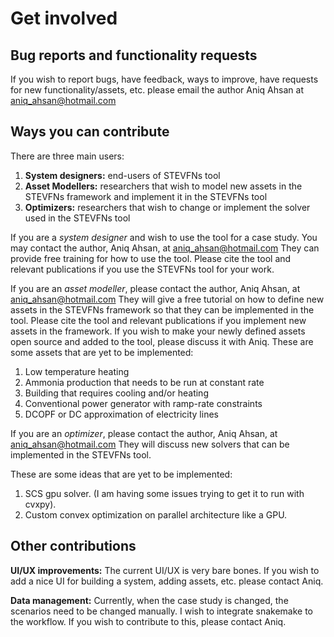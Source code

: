 # Get involved


## Bug reports and functionality requests
If you wish to report bugs, have feedback, ways to improve, have requests for new functionality/assets, etc. please email the author Aniq Ahsan at aniq_ahsan@hotmail.com


## Ways you can contribute

There are three main users:
1. **System designers:** end-users of STEVFNs tool
2. **Asset Modellers:** researchers that wish to model new assets in the STEVFNs framework and implement it in the STEVFNs tool
3. **Optimizers:** researchers that wish to change or implement the solver used in the STEVFNs tool

If you are a _system designer_ and wish to use the tool for a case study. You may contact the author, Aniq Ahsan, at aniq_ahsan@hotmail.com They can provide free training for how to use the tool. Please cite the tool and relevant publications if you use the STEVFNs tool for your work.


If you are an _asset modeller_, please contact the author, Aniq Ahsan, at aniq_ahsan@hotmail.com They will give a free tutorial on how to define new assets in the STEVFNs framework so that they can be implemented in the tool. Please cite the tool and relevant publications if you implement new assets in the framework. If you wish to make your newly defined assets open source and added to the tool, please discuss it with Aniq.
These are some assets that are yet to be implemented:

1. Low temperature heating
2. Ammonia production that needs to be run at constant rate
3. Building that requires cooling and/or heating
4. Conventional power generator with ramp-rate constraints
5. DCOPF or DC approximation of electricity lines


If you are an _optimizer_, please contact the author, Aniq Ahsan, at aniq_ahsan@hotmail.com They will discuss new solvers that can be implemented in the STEVFNs tool.

These are some ideas that are yet to be implemented:

1. SCS gpu solver. (I am having some issues trying to get it to run with cvxpy).
2. Custom convex optimization on parallel architecture like a GPU.

## Other contributions

**UI/UX improvements:**
The current UI/UX is very bare bones. If you wish to add a nice UI for building a system, adding assets, etc. please contact Aniq.

**Data management:**
Currently, when the case study is changed, the scenarios need to be changed manually. I wish to integrate snakemake to the workflow. If you wish to contribute to this, please contact Aniq.
